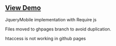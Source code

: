  [View Demo](http://tomalex0.github.com/require-back-jqm-handle)
-

JqueryMobile implementation with Require js

Files moved to ghpages branch to avoid duplication.

htaccess is not working in github pages
